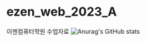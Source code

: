 # ezen_web_2023_A
이젠컴퓨터학원 수업자료
![Anurag's GitHub stats](https://github-readme-stats.vercel.app/api?username=사용자ID&show_icons=true&theme=radical)
